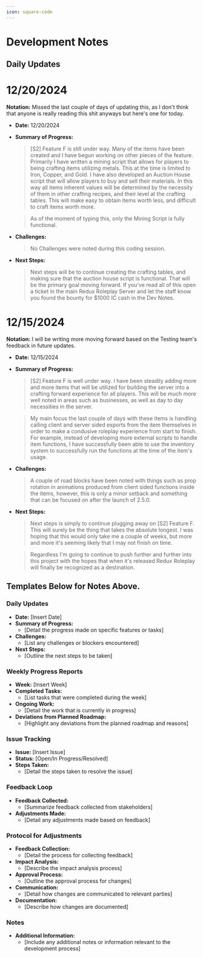 ```yaml
---
icon: square-code
---
```


# Development Notes

## Daily Updates
# 12/20/2024
**Notation:** Missed the last couple of days of updating this, as I don't think that anyone is really reading this shit anyways but here's one for today.
- **Date:** 12/20/2024
- **Summary of Progress:**
  > [S2] Feature F is still under way. Many of the items have been created and I have begun working on other pieces of the feature. Primarily I have written a mining script that allows for players to being crafting items utilizing metals. This at the time is limited to Iron, Copper, and Gold. I have also developed an Auction House script that will allow players to buy and sell their materials. In this way all items inherent values will be determined by the necessity of them in other crafting recipes, and their level at the crafting tables. This will make easy to obtain items worth less, and difficult to craft items worth more. 

  > As of the moment of typing this, only the Mining Script is fully functional. 
- **Challenges:**
  > No Challenges were noted during this coding session.
- **Next Steps:**
  > Next steps will be to continue creating the crafting tables, and making sure that the auction house script is functional. That will be the primary goal moving forward. If you've read all of this open a ticket in the main Redux Roleplay Server and let the staff know you found the bounty for $1000 IC cash in the Dev Notes. 


# 12/15/2024
**Notation:** I will be writing more moving forward based on the Testing team's feedback in future updates. 

* **Date:** 12/15/2024
*   **Summary of Progress:**

    > \[S2] Feature F is well under way. I have been steadily adding more and more items that will be utilized for building the server into a crafting forward experience for all players. This will be much more well noted in areas such as businesses, as well as day to day necessities in the server.

    > My main focus the last couple of days with these items is handling calling client and server sided exports from the item themselves in order to make a condusive roleplay experience from start to finish. For example, instead of developing more external scripts to handle item functions, I have successfully been able to use the inventory system to successfully run the functions at the time of the item's usage.
*   **Challenges:**

    > A couple of road blocks have been noted with things such as prop rotation in animations produced from client sided functions inside the items, however, this is only a minor setback and something that can be focused on after the launch of 2.5.0.
*   **Next Steps:**

    > Next steps is simply to continue plugging away on \[S2] Feature F. This will surely be the thing that takes the absolute longest. I was hoping that this would only take me a couple of weeks, but more and more it's seeming likely that I may not finish on time.

    > Regardless I'm going to continue to push further and further into this project with the hopes that when it's released Redux Roleplay will finally be recognized as a destination.

## Templates Below for Notes Above.

### Daily Updates

* **Date:** \[Insert Date]
* **Summary of Progress:**
  * \[Detail the progress made on specific features or tasks]
* **Challenges:**
  * \[List any challenges or blockers encountered]
* **Next Steps:**
  * \[Outline the next steps to be taken]

### Weekly Progress Reports

* **Week:** \[Insert Week]
* **Completed Tasks:**
  * \[List tasks that were completed during the week]
* **Ongoing Work:**
  * \[Detail the work that is currently in progress]
* **Deviations from Planned Roadmap:**
  * \[Highlight any deviations from the planned roadmap and reasons]

### Issue Tracking

* **Issue:** \[Insert Issue]
* **Status:** \[Open/In Progress/Resolved]
* **Steps Taken:**
  * \[Detail the steps taken to resolve the issue]

### Feedback Loop

* **Feedback Collected:**
  * \[Summarize feedback collected from stakeholders]
* **Adjustments Made:**
  * \[Detail any adjustments made based on feedback]

### Protocol for Adjustments

* **Feedback Collection:**
  * \[Detail the process for collecting feedback]
* **Impact Analysis:**
  * \[Describe the impact analysis process]
* **Approval Process:**
  * \[Outline the approval process for changes]
* **Communication:**
  * \[Detail how changes are communicated to relevant parties]
* **Documentation:**
  * \[Describe how changes are documented]

### Notes

* **Additional Information:**
  * \[Include any additional notes or information relevant to the development process]
